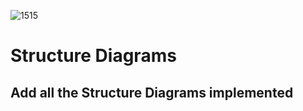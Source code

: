 ![1515](https://user-images.githubusercontent.com/89757078/132473728-71502409-596d-4859-b318-4b1cc3909eca.gif)
# Structure Diagrams

## Add all the Structure Diagrams implemented
